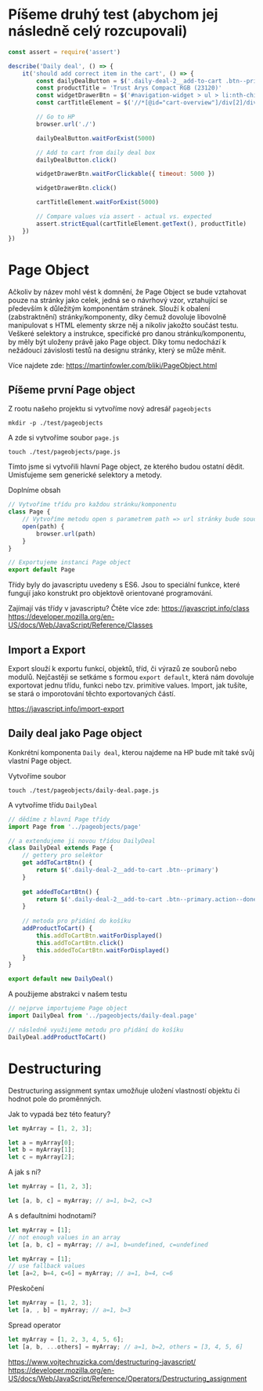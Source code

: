# Píšeme druhý test (abychom jej následně celý rozcupovali)

```javascript
const assert = require('assert')

describe('Daily deal', () => {
    it('should add correct item in the cart', () => {
    	const dailyDealButton = $('.daily-deal-2__add-to-cart .btn--primary')
        const productTitle = 'Trust Arys Compact RGB (23120)'
        const widgetDrawerBtn = $('#navigation-widget > ul > li:nth-child(4) > div.drw--down.drw--right #proceed-to-cart')
        const cartTitleElement = $('//*[@id="cart-overview"]/div[2]/div/div[2]/div[2]/article/div[1]/div[1]/div/h3/a')

    	// Go to HP
        browser.url('./')

        dailyDealButton.waitForExist(5000)

        // Add to cart from daily deal box
        dailyDealButton.click()

        widgetDrawerBtn.waitForClickable({ timeout: 5000 })

        widgetDrawerBtn.click()

        cartTitleElement.waitForExist(5000)

        // Compare values via assert - actual vs. expected
        assert.strictEqual(cartTitleElement.getText(), productTitle)
    })
})
```

# Page Object

Ačkoliv by název mohl vést k domnění, že Page Object se bude vztahovat pouze na stránky jako celek, jedná se o návrhový vzor, vztahující se především k důležitým komponentám stránek.
Slouží k obalení (zabstraktnění) stránky/komponenty, díky čemuž dovoluje libovolně manipulovat s HTML elementy skrze něj a nikoliv jakožto součást testu. Veškeré selektory a instrukce, specifické pro danou stránku/komponentu, by měly být uloženy právě jako Page object. Díky tomu nedochází k nežádoucí závislosti testů na designu stránky, který se může měnit.

Více najdete zde: https://martinfowler.com/bliki/PageObject.html

## Píšeme první Page object

Z rootu našeho projektu si vytvoříme nový adresář `pageobjects`
```
mkdir -p ./test/pageobjects
```

A zde si vytvoříme soubor `page.js`
```
touch ./test/pageobjects/page.js
```

Tímto jsme si vytvořili hlavní Page object, ze kterého budou ostatní dědit. Umisťujeme sem generické selektory a metody.

Doplníme obsah
```javascript
// Vytvoříme třídu pro každou stránku/komponentu
class Page {
    // Vytvoříme metodu open s parametrem path => url stránky bude součástí jejího page objektu, namísto konkrétního testu
    open(path) {
        browser.url(path)
    }
}

// Exportujeme instanci Page object
export default Page
```

Třídy byly do javascriptu uvedeny s ES6. Jsou to speciální funkce, které fungují jako konstrukt pro objektově orientované programování.

Zajímají vás třídy v javascriptu? Čtěte více zde:
https://javascript.info/class
https://developer.mozilla.org/en-US/docs/Web/JavaScript/Reference/Classes

## Import a Export

Export slouží k exportu funkcí, objektů, tříd, či výrazů ze souborů nebo modulů. Nejčastěji se setkáme s formou `export default`, která nám dovoluje exportovat jednu třídu, funkci nebo tzv. primitive values.
Import, jak tušíte, se stará o imporotování těchto exportovaných částí.

https://javascript.info/import-export

## Daily deal jako Page object

Konkrétní komponenta `Daily deal`, kterou najdeme na HP bude mít také svůj vlastní Page object.

Vytvoříme soubor
```
touch ./test/pageobjects/daily-deal.page.js
```

A vytvoříme třídu `DailyDeal`
```javascript
// dědíme z hlavní Page třídy
import Page from '../pageobjects/page'

// a extendujeme ji novou třídou DailyDeal
class DailyDeal extends Page {
    // gettery pro selektor
    get addToCartBtn() {
        return $('.daily-deal-2__add-to-cart .btn--primary')
    }
    
    get addedToCartBtn() {
        return $('.daily-deal-2__add-to-cart .btn--primary.action--done')
    }
    
    // metoda pro přidání do košíku
    addProductToCart() {
        this.addToCartBtn.waitForDisplayed()
        this.addToCartBtn.click()
        this.addedToCartBtn.waitForDisplayed()
    }
}

export default new DailyDeal()
```

A použijeme abstrakci v našem testu
```javascript
// nejprve importujeme Page object
import DailyDeal from '../pageobjects/daily-deal.page'
```

```javascript
// následně využijeme metodu pro přidání do košíku
DailyDeal.addProductToCart()
```

# Destructuring

Destructuring assignment syntax umožňuje uložení vlastností objektu či hodnot pole do proměnných.

Jak to vypadá bez této featury?
```javascript
let myArray = [1, 2, 3];

let a = myArray[0];
let b = myArray[1];
let c = myArray[2];
```

A jak s ní?
```javascript
let myArray = [1, 2, 3];

let [a, b, c] = myArray; // a=1, b=2, c=3
```

A s defaultními hodnotami?
```javascript
let myArray = [1];
// not enough values in an array
let [a, b, c] = myArray; // a=1, b=undefined, c=undefined
```

```javascript
let myArray = [1];
// use fallback values
let [a=2, b=4, c=6] = myArray; // a=1, b=4, c=6
```

Přeskočení
```javascript
let myArray = [1, 2, 3];
let [a, , b] = myArray; // a=1, b=3
```

Spread operator
```javascript
let myArray = [1, 2, 3, 4, 5, 6];
let [a, b, ...others] = myArray; // a=1, b=2, others = [3, 4, 5, 6]
```

https://www.vojtechruzicka.com/destructuring-javascript/
https://developer.mozilla.org/en-US/docs/Web/JavaScript/Reference/Operators/Destructuring_assignment
